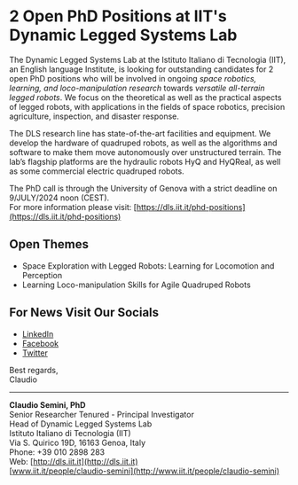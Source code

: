 
# 2 Open PhD Positions at IIT's Dynamic Legged Systems Lab


The Dynamic Legged Systems Lab at the Istituto Italiano di Tecnologia (IIT), an English language Institute, is looking for outstanding candidates for 2 open PhD positions who will be involved in ongoing *space robotics, learning, and loco-manipulation research* towards *versatile all-terrain legged robots*. We focus on the theoretical as well as the practical aspects of legged robots, with applications in the fields of space robotics, precision agriculture, inspection, and disaster response.

The DLS research line has state-of-the-art facilities and equipment. We develop the hardware of quadruped robots, as well as the algorithms and software to make them move autonomously over unstructured terrain. The lab’s flagship platforms are the hydraulic robots HyQ and HyQReal, as well as some commercial electric quadruped robots.

The PhD call is through the University of Genova with a strict deadline on 9/JULY/2024 noon (CEST).  
For more information please visit: [https://dls.iit.it/phd-positions](https://dls.iit.it/phd-positions)

## Open Themes
- Space Exploration with Legged Robots: Learning for Locomotion and Perception
- Learning Loco-manipulation Skills for Agile Quadruped Robots

## For News Visit Our Socials
- [LinkedIn](https://www.linkedin.com/company/dlslab/)
- [Facebook](https://www.facebook.com/iitDLSlab/)
- [Twitter](https://www.twitter.com/iitDLSlab/)

Best regards,  
Claudio

---

**Claudio Semini, PhD**  
Senior Researcher Tenured - Principal Investigator  
Head of Dynamic Legged Systems Lab  
Istituto Italiano di Tecnologia (IIT)  
Via S. Quirico 19D, 16163 Genoa, Italy  
Phone: +39 010 2898 283  
Web: [http://dls.iit.it](http://dls.iit.it)  
[www.iit.it/people/claudio-semini](http://www.iit.it/people/claudio-semini)

